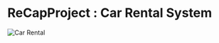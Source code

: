 # ReCapProject : Car Rental System
![Car Rental](https://drive.google.com/drive/u/0/my-drive)


##


